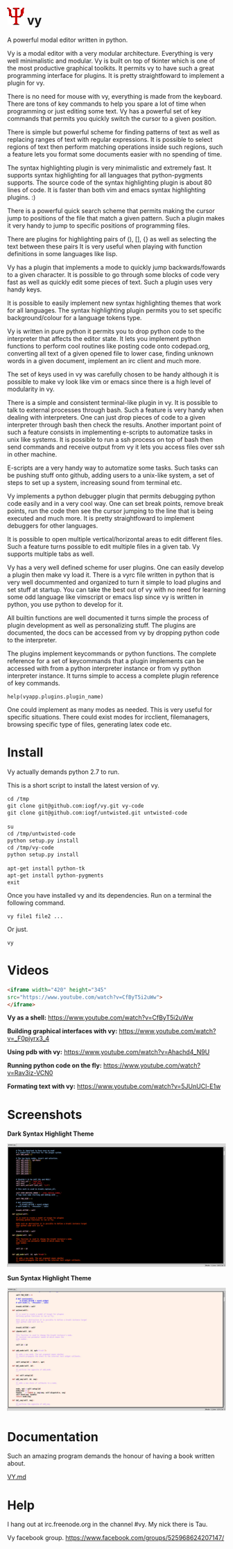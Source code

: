 ![vy](vy.gif) vy
================

A powerful modal editor written in python.

Vy is a modal editor with a very modular architecture. Everything is very well minimalistic and modular. 
Vy is built on top of tkinter which is one of the most productive graphical toolkits. It permits vy
to have such a great programming interface for plugins. It is pretty straightfoward to implement a plugin for vy.

There is no need for mouse with vy, everything is made from the keyboard. There are tons of key commands to help 
you spare a lot of time when programming or just editing some text. Vy has a powerful set of key commands that
permits you quickly switch the cursor to a given position. 

There is simple but powerful scheme for finding patterns of text as well as replacing ranges of text with regular 
expressions. It is possible to select regions of text then perform matching operations inside such regions, 
such a feature lets you format some documents easier with no spending of time.

The syntax highlighting plugin is very minimalistic and extremely fast. It supports syntax highlighting 
for all languages that python-pygments supports. The source code of the syntax highlighting plugin is about 
80 lines of code. It is faster than both vim and emacs syntax highlighting plugins. :)

There is a powerful quick search scheme that permits making the cursor jump to positions of the file that match
a given pattern. Such a plugin makes it very handy to jump to specific positions of programming files.

There are plugins for highlighting pairs of (), [], {} as well as selecting the text between these pairs 
It is very useful when playing with function definitions in some languages like lisp.

Vy has a plugin that implements a mode to quickly jump backwards/fowards to a given character. It is possible
to go through some blocks of code very fast as well as quickly edit some pieces of text. Such a plugin
uses very handy keys.

It is possible to easily implement new syntax highlighting themes that work for all languages.
The syntax highlighting plugin permits you to set specific background/colour for a language tokens type.

Vy is written in pure python it permits you to drop python code to the interpreter that affects the editor state.
It lets you implement python functions to perform cool routines like posting code onto codepad.org, converting all text 
of a given opened file to lower case, finding unknown words in a given document, implement an irc client and much more.

The set of keys used in vy was carefully chosen to be handy although it is possible to make vy look like vim or emacs since
there is a high level of modularity in vy.

There is a simple and consistent terminal-like plugin in vy. It is possible to talk to external processes through bash.
Such a feature is very handy when dealing with interpreters. One can just drop pieces of code to a given interpreter 
through bash then check the results. Another important point of such a feature consists in implementing e-scripts 
to automatize tasks in unix like systems. It is possible to run a ssh process on top of bash then send commands and receive 
output from vy it lets you access files over ssh in other machine.

E-scripts are a very handy way to automatize some tasks. Such tasks can be pushing stuff onto github, adding users 
to a unix-like system, a set of steps to set up a system, increasing sound from terminal etc. 

Vy implements a python debugger plugin that permits debugging python code easily and in a very cool way. 
One can set break points, remove break points, run the code then see the cursor jumping to the line 
that is being executed and much more. It is pretty straightfoward to implement debuggers for other languages.

It is possible to open multiple vertical/horizontal areas to edit different files. Such a feature turns possible
to edit multiple files in a given tab. Vy supports multiple tabs as well.

Vy has a very well defined scheme for user plugins. One can easily develop a plugin then make vy load it.
There is a vyrc file written in python that is very well docummented and organized to turn it simple to load 
plugins and set stuff at startup. You can take the best out of vy with no need for learning some odd language
like vimscript or emacs lisp since vy is written in python, you use python to develop for it.

All builtin functions are well documented it turns simple the process of plugin development as well as personalizing stuff.
The plugins are documented, the docs can be accessed from vy by dropping python code to the interpreter.

The plugins implement keycommands or python functions. The complete reference for a set of keycommands that a plugin implements 
can be accessed with from a python interpreter instance or from vy python interpreter instance. It turns simple to access
a complete plugin reference of key commands.
    
    help(vyapp.plugins.plugin_name)


One could implement as many modes as needed. This is very useful for specific situations. There could exist modes 
for ircclient, filemanagers, browsing specific type of files, generating latex code etc.


Install
=======

Vy actually demands python 2.7 to run.

This is a short script to install the latest version of vy.

    cd /tmp
    git clone git@github.com:iogf/vy.git vy-code
    git clone git@github.com:iogf/untwisted.git untwisted-code 

    su
    cd /tmp/untwisted-code
    python setup.py install
    cd /tmp/vy-code
    python setup.py install

    apt-get install python-tk
    apt-get install python-pygments
    exit

    
Once you have installed vy and its dependencies.
Run on a terminal the following command.

    vy file1 file2 ...

Or just.

    vy


Videos
======

```html
<iframe width="420" height="345"
src="https://www.youtube.com/watch?v=CfByT5i2uWw">
</iframe>

```

**Vy as a shell:**
https://www.youtube.com/watch?v=CfByT5i2uWw

**Building graphical interfaces with vy:**
https://www.youtube.com/watch?v=_F0pjyrx3_4

**Using pdb with vy:**
https://www.youtube.com/watch?v=Ahachd4_N9U

**Running python code on the fly:**
https://www.youtube.com/watch?v=Rav3iz-VCN0
    
**Formating text with vy:**
https://www.youtube.com/watch?v=5JUnUCl-E1w

Screenshots
===========

**Dark Syntax Highlight Theme**

![dark-theme](dark-theme.jpg)

**Sun Syntax Highlight Theme**

![sun-theme](sun-theme.jpg)


Documentation
=============

Such an amazing program demands the honour of having a book written about.

[VY.md](VY.md)


Help
====

I hang out at irc.freenode.org in the channel #vy.
My nick there is Tau.

Vy facebook group.
https://www.facebook.com/groups/525968624207147/














